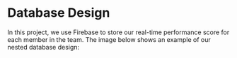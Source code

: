 # Database Design

In this project, we use Firebase to store our real-time performance score for each member in the team.
The image below shows an example of our nested database design:


